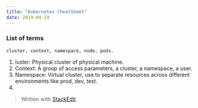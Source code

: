 ```yaml
---
title: "Kubernetes CheatSheet"
date: 2019-04-19
---
```


###  List of terms
	cluster, context, namespace, node, pods.
1. luster: Physical cluster of physical machine.
2. Context: A group of access parameters,  a cluster, a namespace, a user.
3. Namespace: Virtual cluster, use to separate resources across different environments like prod, dev, test.
4. 

> Written with [StackEdit](https://stackedit.io/).
<!--stackedit_data:
eyJoaXN0b3J5IjpbNTYzMTkwNTE2LDE2NjUxNTQ3ODIsLTIyMT
EyOTI1NCwtMjI1MDQ2NDM5LDgyNzg1Mzg1Nl19
-->